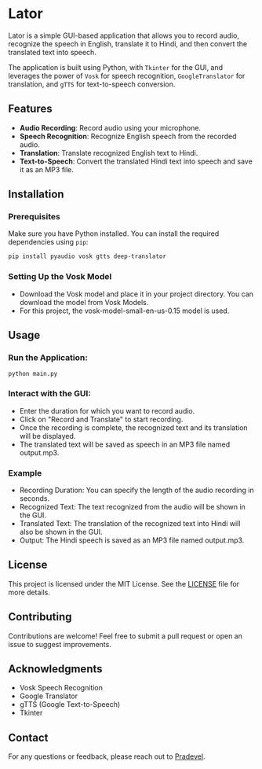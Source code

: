 # Lator

Lator is a simple GUI-based application that allows you to record audio, recognize the speech in English, translate it to Hindi, and then convert the translated text into speech. 

The application is built using Python, with `Tkinter` for the GUI, and leverages the power of `Vosk` for speech recognition, `GoogleTranslator` for translation, and `gTTS` for text-to-speech conversion.

## Features

- **Audio Recording**: Record audio using your microphone.
- **Speech Recognition**: Recognize English speech from the recorded audio.
- **Translation**: Translate recognized English text to Hindi.
- **Text-to-Speech**: Convert the translated Hindi text into speech and save it as an MP3 file.

## Installation

### Prerequisites

Make sure you have Python installed. You can install the required dependencies using `pip`:

```bash
pip install pyaudio vosk gtts deep-translator
```
### Setting Up the Vosk Model
- Download the Vosk model and place it in your project directory. You can download the model from Vosk Models.
- For this project, the vosk-model-small-en-us-0.15 model is used.

## Usage
### Run the Application:
    python main.py
### Interact with the GUI:
- Enter the duration for which you want to record audio.
- Click on "Record and Translate" to start recording.
- Once the recording is complete, the recognized text and its translation will be displayed.
- The translated text will be saved as speech in an MP3 file named output.mp3.
### Example
- Recording Duration: You can specify the length of the audio recording in seconds.
- Recognized Text: The text recognized from the audio will be shown in the GUI.
- Translated Text: The translation of the recognized text into Hindi will also be shown in the GUI.
- Output: The Hindi speech is saved as an MP3 file named output.mp3.
## License
This project is licensed under the MIT License. See the [LICENSE](./LICENSE) file for more details.

## Contributing
Contributions are welcome! Feel free to submit a pull request or open an issue to suggest improvements.

## Acknowledgments
- Vosk Speech Recognition
- Google Translator
- gTTS (Google Text-to-Speech)
- Tkinter
## Contact
For any questions or feedback, please reach out to [Pradevel]("mailto:pratyushroy.whj@gmail.com").